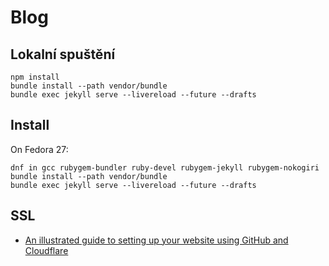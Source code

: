 # Blog


## Lokalní spuštění

```
npm install
bundle install --path vendor/bundle
bundle exec jekyll serve --livereload --future --drafts
```

## Install

On Fedora 27:

```
dnf in gcc rubygem-bundler ruby-devel rubygem-jekyll rubygem-nokogiri
bundle install --path vendor/bundle
bundle exec jekyll serve --livereload --future --drafts
```

## SSL

- [An illustrated guide to setting up your website using GitHub and Cloudflare](https://medium.freecodecamp.org/an-illustrated-guide-for-setting-up-your-website-using-github-cloudflare-5a7a11ca9465)
